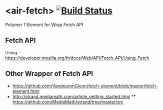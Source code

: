 # \<air-fetch\> [![Build Status](https://travis-ci.org/FiveElements/air-fetch.svg?branch=master)](https://travis-ci.org/FiveElements/air-fetch)

Polymer 1 Element for Wrap Fetch API

 
## Fetch API
Using : https://developer.mozilla.org/fr/docs/Web/API/Fetch_API/Using_Fetch
 
## Other Wrapper of Fetch API
* https://github.com/VandeurenGlenn/fetch-element/blob/master/fetch-element.html
* http://strand.mediamath.com/article_getting_started.html
** https://github.com/MediaMath/strand/tree/master/src

 